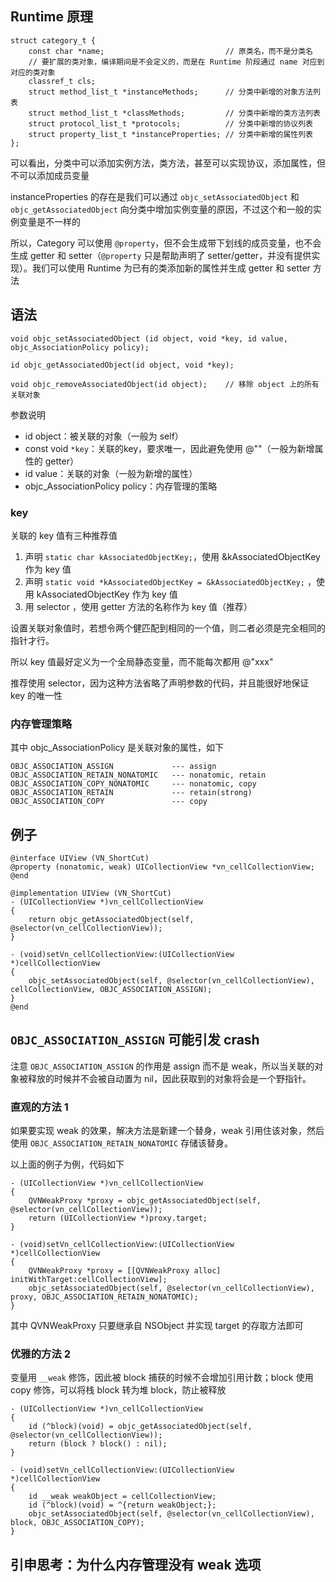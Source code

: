## Runtime 原理
```objc
struct category_t { 
    const char *name;                           // 原类名，而不是分类名
    // 要扩展的类对象，编译期间是不会定义的，而是在 Runtime 阶段通过 name 对应到对应的类对象
    classref_t cls;                             
    struct method_list_t *instanceMethods;      // 分类中新增的对象方法列表
    struct method_list_t *classMethods;         // 分类中新增的类方法列表
    struct protocol_list_t *protocols;          // 分类中新增的协议列表
    struct property_list_t *instanceProperties; // 分类中新增的属性列表
};
```

可以看出，分类中可以添加实例方法，类方法，甚至可以实现协议，添加属性，但不可以添加成员变量

instanceProperties 的存在是我们可以通过 `objc_setAssociatedObject` 和 `objc_getAssociatedObject` 向分类中增加实例变量的原因，不过这个和一般的实例变量是不一样的

所以，Category 可以使用 `@property`，但不会生成带下划线的成员变量，也不会生成 getter 和 setter（`@property` 只是帮助声明了 setter/getter，并没有提供实现）。我们可以使用 Runtime 为已有的类添加新的属性并生成 getter 和 setter 方法

## 语法
```objc
void objc_setAssociatedObject (id object, void *key, id value, objc_AssociationPolicy policy);

id objc_getAssociatedObject(id object, void *key);

void objc_removeAssociatedObject(id object);    // 移除 object 上的所有关联对象

```

参数说明

+ id object：被关联的对象（一般为 self）
+ const void `*key`：关联的key，要求唯一，因此避免使用 @""（一般为新增属性的 getter）
+ id value：关联的对象（一般为新增的属性）
+ objc_AssociationPolicy policy：内存管理的策略

### key
关联的 key 值有三种推荐值

1. 声明 `static char kAssociatedObjectKey;`，使用 &kAssociatedObjectKey 作为 key 值
2. 声明 `static void *kAssociatedObjectKey = &kAssociatedObjectKey;` ，使用 kAssociatedObjectKey 作为 key 值
3. 用 selector ，使用 getter 方法的名称作为 key 值（推荐）

设置关联对象值时，若想令两个健匹配到相同的一个值，则二者必须是完全相同的指针才行。

所以 key 值最好定义为一个全局静态变量，而不能每次都用 @"xxx"

推荐使用 selector，因为这种方法省略了声明参数的代码，并且能很好地保证 key 的唯一性

### 内存管理策略
其中 objc_AssociationPolicy 是关联对象的属性，如下

```objc
OBJC_ASSOCIATION_ASSIGN             --- assign
OBJC_ASSOCIATION_RETAIN_NONATOMIC   --- nonatomic, retain
OBJC_ASSOCIATION_COPY_NONATOMIC     --- nonatomic, copy
OBJC_ASSOCIATION_RETAIN             --- retain(strong)
OBJC_ASSOCIATION_COPY               --- copy
```

## 例子
```objc
@interface UIView (VN_ShortCut)
@property (nonatomic, weak) UICollectionView *vn_cellCollectionView;
@end
```

```objc
@implementation UIView (VN_ShortCut)
- (UICollectionView *)vn_cellCollectionView 
{
    return objc_getAssociatedObject(self, @selector(vn_cellCollectionView));
}

- (void)setVn_cellCollectionView:(UICollectionView *)cellCollectionView 
{
    objc_setAssociatedObject(self, @selector(vn_cellCollectionView), cellCollectionView, OBJC_ASSOCIATION_ASSIGN);
}
@end
```

## `OBJC_ASSOCIATION_ASSIGN` 可能引发 crash
注意 `OBJC_ASSOCIATION_ASSIGN` 的作用是 assign 而不是 weak，所以当关联的对象被释放的时候并不会被自动置为 nil，因此获取到的对象将会是一个野指针。

### 直观的方法 1
如果要实现 weak 的效果，解决方法是新建一个替身，weak 引用住该对象，然后使用 `OBJC_ASSOCIATION_RETAIN_NONATOMIC` 存储该替身。

以上面的例子为例，代码如下

```objc
- (UICollectionView *)vn_cellCollectionView
{
    QVNWeakProxy *proxy = objc_getAssociatedObject(self, @selector(vn_cellCollectionView));
    return (UICollectionView *)proxy.target;
}

- (void)setVn_cellCollectionView:(UICollectionView *)cellCollectionView
{
    QVNWeakProxy *proxy = [[QVNWeakProxy alloc] initWithTarget:cellCollectionView];
    objc_setAssociatedObject(self, @selector(vn_cellCollectionView), proxy, OBJC_ASSOCIATION_RETAIN_NONATOMIC);
}
```

其中 QVNWeakProxy 只要继承自 NSObject 并实现 target 的存取方法即可

### 优雅的方法 2
变量用 `__weak` 修饰，因此被 block 捕获的时候不会增加引用计数；block 使用 copy 修饰，可以将栈 block 转为堆 block，防止被释放

```objc
- (UICollectionView *)vn_cellCollectionView
{
    id (^block)(void) = objc_getAssociatedObject(self, @selector(vn_cellCollectionView));
    return (block ? block() : nil);
}

- (void)setVn_cellCollectionView:(UICollectionView *)cellCollectionView
{
    id __weak weakObject = cellCollectionView;
    id (^block)(void) = ^{return weakObject;};
    objc_setAssociatedObject(self, @selector(vn_cellCollectionView), block, OBJC_ASSOCIATION_COPY);
}
```


## 引申思考：为什么内存管理没有 weak 选项